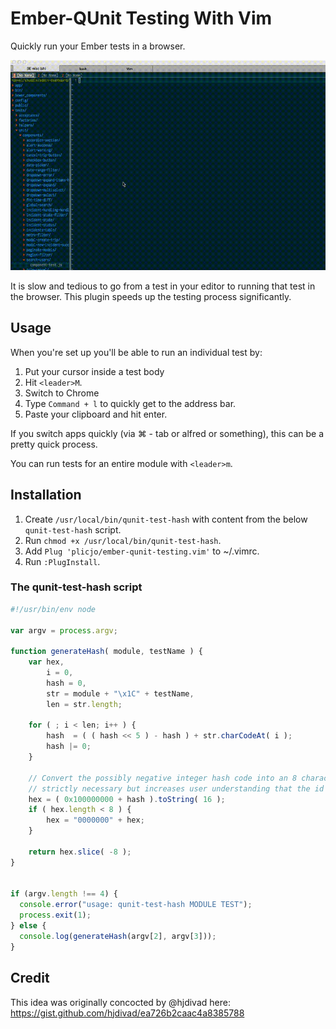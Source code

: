 # Ember-QUnit Testing With Vim

Quickly run your Ember tests in a browser.

![Screencast](https://raw.githubusercontent.com/hjdivad/hjdivad.github.io/master/screencasts/ember-cli-vim.gif)

It is slow and tedious to go from a test in your editor to running that
test in the browser.  This plugin speeds up the testing process significantly.  

## Usage

When you're set up you'll be able to run an individual test by:

1. Put your cursor inside a test body
2. Hit `<leader>M`.
3. Switch to Chrome
4. Type `Command + l` to quickly get to the address bar.
4. Paste your clipboard and hit enter.

If you switch apps quickly (via ⌘ - tab or alfred or something), this can be a
pretty quick process.

You can run tests for an entire module with `<leader>m`.

## Installation

1. Create `/usr/local/bin/qunit-test-hash` with content from the below `qunit-test-hash` script.
2. Run `chmod +x /usr/local/bin/qunit-test-hash`.
3. Add `Plug 'plicjo/ember-qunit-testing.vim'` to ~/.vimrc.
4. Run `:PlugInstall`.

### The qunit-test-hash script

```js
#!/usr/bin/env node

var argv = process.argv;

function generateHash( module, testName ) {
	var hex,
		i = 0,
		hash = 0,
		str = module + "\x1C" + testName,
		len = str.length;

	for ( ; i < len; i++ ) {
		hash  = ( ( hash << 5 ) - hash ) + str.charCodeAt( i );
		hash |= 0;
	}

	// Convert the possibly negative integer hash code into an 8 character hex string, which isn't
	// strictly necessary but increases user understanding that the id is a SHA-like hash
	hex = ( 0x100000000 + hash ).toString( 16 );
	if ( hex.length < 8 ) {
		hex = "0000000" + hex;
	}

	return hex.slice( -8 );
}


if (argv.length !== 4) {
  console.error("usage: qunit-test-hash MODULE TEST");
  process.exit(1);
} else {
  console.log(generateHash(argv[2], argv[3]));
}
```

## Credit
This idea was originally concocted by @hjdivad here: https://gist.github.com/hjdivad/ea726b2caac4a8385788
